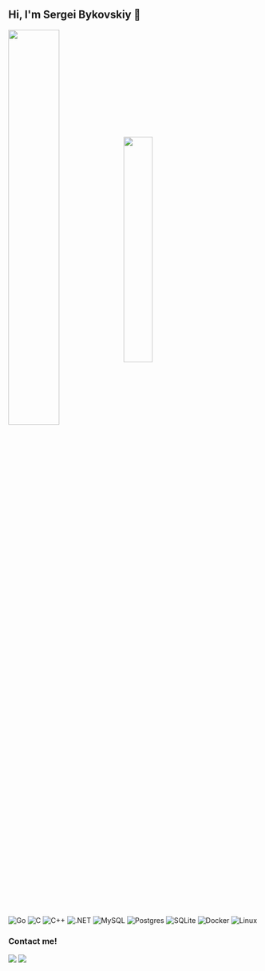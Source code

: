 ## Hi, I'm Sergei Bykovskiy 👋

<div >
<img align='center' width="45%" src="https://github-readme-stats.vercel.app/api?username=ellofae&show_icons=true&theme=dark" />
<img align='center' width="34%" src="https://github-readme-stats.vercel.app/api/top-langs/?username=ellofae&layout=compact&theme=dark" />
</div>

<br />
<div>
<img alt="Go" align="center" src="https://img.shields.io/badge/go-%2300ADD8.svg?style=for-the-badge&logo=go&logoColor=white" />
<img alt="C" align="center" src="https://img.shields.io/badge/c-%2300599C.svg?style=for-the-badge&logo=c&logoColor=white" />
<img alt="C++" align="center" src="https://img.shields.io/badge/c++-%2300599C.svg?style=for-the-badge&logo=c%2B%2B&logoColor=white" />
<img alt=".NET" align="center" src="https://img.shields.io/badge/.NET-5C2D91?style=for-the-badge&logo=.net&logoColor=white" />
<img alt="MySQL" align="center" src="https://img.shields.io/badge/mysql-%2300f.svg?style=for-the-badge&logo=mysql&logoColor=white" />
<img alt="Postgres" align="center" src="https://img.shields.io/badge/postgres-%23316192.svg?style=for-the-badge&logo=postgresql&logoColor=white" />
<img alt="SQLite" align="center" src="https://img.shields.io/badge/sqlite-%2307405e.svg?style=for-the-badge&logo=sqlite&logoColor=white" />
<img alt="Docker" align="center" src="https://img.shields.io/badge/docker-%230db7ed.svg?style=for-the-badge&logo=docker&logoColor=white" />
<img alt="Linux" align="center" src="https://img.shields.io/badge/Linux-FCC624?style=for-the-badge&logo=linux&logoColor=black" />
</div
  
<br />
  
### Contact me!
<div>
  <a href="https://t.me/elomello"><img src="https://img.shields.io/badge/Telegram-2CA5E0?style=for-the-badge&logo=telegram&logoColor=white"></a>
  <a href="https://leetcode.com/ellofae/"><img src="https://img.shields.io/badge/-LeetCode-FFA116?style=for-the-badge&logo=LeetCode&logoColor=black" /></a>  
 </div>
